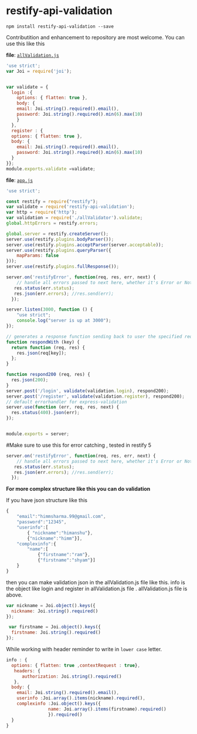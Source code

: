 restify-api-validation
==================

```npm install restify-api-validation --save```

Contributition and enhancement to repository are most welcome.
You can use this like this

**file**: [`allValidation.js`](allValidation.js)
```javascript
'use strict';
var Joi = require('joi');


var validate = {
  login :{
    options: { flatten: true },
    body: {
    email: Joi.string().required().email(),
    password: Joi.string().required().min(6).max(10)
    }
  },
  register : {
  options: { flatten: true },
  body: {
    email: Joi.string().required().email(),
    password: Joi.string().required().min(6).max(10)
  }
}};
module.exports.validate =validate;
```
**file**: [`app.js`](app.js)
```javascript
'use strict';

const restify = require("restify");
var validate = require('restify-api-validation');
var http = require('http');
var validation = require('./allValidator').validate;
global.httpErrors = restify.errors;

global.server = restify.createServer();
server.use(restify.plugins.bodyParser());
server.use(restify.plugins.acceptParser(server.acceptable));
server.use(restify.plugins.queryParser({
    mapParams: false
}));
server.use(restify.plugins.fullResponse());

server.on('restifyError', function(req, res, err, next) {
    // handle all errors passed to next here, whether it's Error or NotFoundError or anything that is an instance of Error
   res.status(err.status);
   res.json(err.errors); //res.send(err);
  });

server.listen(3000, function () {
    "use strict";
    console.log("server is up at 3000");
});

// generates a response function sending back to user the specified req[key]
function respondWith (key) {
  return function (req, res) {
    res.json(req[key]);
  };
}

function respond200 (req, res) {
  res.json(200);
}
server.post('/login', validate(validation.login), respond200);
server.post('/register', validate(validation.register), respond200);
// default errorhandler for express-validation
server.use(function (err, req, res, next) {
  res.status(400).json(err);
});


module.exports = server;
```
#Make sure to use this for error catching , tested in restify 5
```javascript
server.on('restifyError', function(req, res, err, next) {
    // handle all errors passed to next here, whether it's Error or NotFoundError or anything that is an instance of Error
   res.status(err.status);
   res.json(err.errors); //res.send(err);
  });
```

**For more complex structure like this you can do validation**


If you have json structure like this

```javascript
{
	"email":"himmsharma.99@gmail.com",
	"password":"12345",
	"userinfo":[
		{ "nickname":"himanshu"},
		{"nickname":"himm"}],
	"complexinfo":{
		"name":[
			{"firstname":"ram"},
			{"firstname":"shyam"}]
	}
}
```

then you can make validation json in the allValidation.js file like this.
info is the object like login and register in allValidation.js file . allValidation.js file is above.

```javascript
var nickname = Joi.object().keys({
  nickname: Joi.string().required()
});

 var firstname = Joi.object().keys({
  firstname: Joi.string().required()
});
```

While working with header reminder to write in `lower case` letter.

```javascript
info : {
  options: { flatten: true ,contextRequest : true},
   headers: {
      authorization: Joi.string().required()
   },
  body: {
    email: Joi.string().required().email(),
    userinfo :Joi.array().items(nickname).required(),
    complexinfo :Joi.object().keys({
                name: Joi.array().items(firstname).required()
                }).required()
  }
}
```
